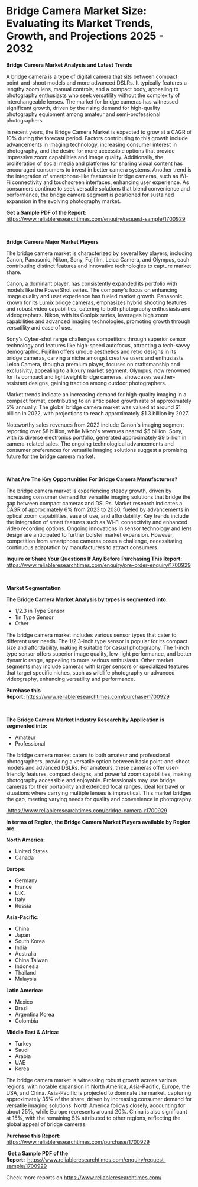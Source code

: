 <p><h1>Bridge Camera Market Size: Evaluating its Market Trends, Growth, and Projections 2025 - 2032</h1></p><p><strong>Bridge Camera Market Analysis and Latest Trends</strong></p>
<p><p>A bridge camera is a type of digital camera that sits between compact point-and-shoot models and more advanced DSLRs. It typically features a lengthy zoom lens, manual controls, and a compact body, appealing to photography enthusiasts who seek versatility without the complexity of interchangeable lenses. The market for bridge cameras has witnessed significant growth, driven by the rising demand for high-quality photography equipment among amateur and semi-professional photographers.</p><p>In recent years, the Bridge Camera Market is expected to grow at a CAGR of 10% during the forecast period. Factors contributing to this growth include advancements in imaging technology, increasing consumer interest in photography, and the desire for more accessible options that provide impressive zoom capabilities and image quality. Additionally, the proliferation of social media and platforms for sharing visual content has encouraged consumers to invest in better camera systems. Another trend is the integration of smartphone-like features in bridge cameras, such as Wi-Fi connectivity and touchscreen interfaces, enhancing user experience. As consumers continue to seek versatile solutions that blend convenience and performance, the bridge camera segment is positioned for sustained expansion in the evolving photography market.</p></p>
<p><strong>Get a Sample PDF of the Report:&nbsp;</strong> <a href="https://www.reliableresearchtimes.com/enquiry/request-sample/1700929?utm_campaign=2035&utm_medium=2&utm_source=Github&utm_content=ia&utm_term=15022025&utm_id=bridge-camera">https://www.reliableresearchtimes.com/enquiry/request-sample/1700929</a></p>
<p>&nbsp;</p>
<p><strong>Bridge Camera Major Market Players</strong></p>
<p><p>The bridge camera market is characterized by several key players, including Canon, Panasonic, Nikon, Sony, Fujifilm, Leica Camera, and Olympus, each contributing distinct features and innovative technologies to capture market share.</p><p>Canon, a dominant player, has consistently expanded its portfolio with models like the PowerShot series. The company's focus on enhancing image quality and user experience has fueled market growth. Panasonic, known for its Lumix bridge cameras, emphasizes hybrid shooting features and robust video capabilities, catering to both photography enthusiasts and videographers. Nikon, with its Coolpix series, leverages high zoom capabilities and advanced imaging technologies, promoting growth through versatility and ease of use.</p><p>Sony's Cyber-shot range challenges competitors through superior sensor technology and features like high-speed autofocus, attracting a tech-savvy demographic. Fujifilm offers unique aesthetics and retro designs in its bridge cameras, carving a niche amongst creative users and enthusiasts. Leica Camera, though a premium player, focuses on craftsmanship and exclusivity, appealing to a luxury market segment. Olympus, now renowned for its compact and lightweight bridge cameras, showcases weather-resistant designs, gaining traction among outdoor photographers.</p><p>Market trends indicate an increasing demand for high-quality imaging in a compact format, contributing to an anticipated growth rate of approximately 5% annually. The global bridge camera market was valued at around $1 billion in 2022, with projections to reach approximately $1.3 billion by 2027.</p><p>Noteworthy sales revenues from 2022 include Canon's imaging segment reporting over $8 billion, while Nikon's revenues neared $5 billion. Sony, with its diverse electronics portfolio, generated approximately $9 billion in camera-related sales. The ongoing technological advancements and consumer preferences for versatile imaging solutions suggest a promising future for the bridge camera market.</p></p>
<p>&nbsp;</p>
<p><strong>What Are The Key Opportunities For Bridge Camera Manufacturers?</strong></p>
<p><p>The bridge camera market is experiencing steady growth, driven by increasing consumer demand for versatile imaging solutions that bridge the gap between compact cameras and DSLRs. Market research indicates a CAGR of approximately 6% from 2023 to 2030, fueled by advancements in optical zoom capabilities, ease of use, and affordability. Key trends include the integration of smart features such as Wi-Fi connectivity and enhanced video recording options. Ongoing innovations in sensor technology and lens design are anticipated to further bolster market expansion. However, competition from smartphone cameras poses a challenge, necessitating continuous adaptation by manufacturers to attract consumers.</p></p>
<p><strong>Inquire or Share Your Questions If Any Before Purchasing This Report:</strong> <a href="https://www.reliableresearchtimes.com/enquiry/pre-order-enquiry/1700929?utm_campaign=2035&utm_medium=2&utm_source=Github&utm_content=ia&utm_term=15022025&utm_id=bridge-camera">https://www.reliableresearchtimes.com/enquiry/pre-order-enquiry/1700929</a></p>
<p>&nbsp;</p>
<p><strong>Market Segmentation</strong></p>
<p><strong>The Bridge Camera Market Analysis by types is segmented into:</strong></p>
<p><ul><li>1/2.3 in Type Sensor</li><li>1in Type Sensor</li><li>Other</li></ul></p>
<p><p>The bridge camera market includes various sensor types that cater to different user needs. The 1/2.3-inch type sensor is popular for its compact size and affordability, making it suitable for casual photography. The 1-inch type sensor offers superior image quality, low-light performance, and better dynamic range, appealing to more serious enthusiasts. Other market segments may include cameras with larger sensors or specialized features that target specific niches, such as wildlife photography or advanced videography, enhancing versatility and performance.</p></p>
<p><strong>Purchase this Report:&nbsp;</strong><a href="https://www.reliableresearchtimes.com/purchase/1700929?utm_campaign=2035&utm_medium=2&utm_source=Github&utm_content=ia&utm_term=15022025&utm_id=bridge-camera">https://www.reliableresearchtimes.com/purchase/1700929</a></p>
<p>&nbsp;</p>
<p><strong>The Bridge Camera Market Industry Research by Application is segmented into:</strong></p>
<p><ul><li>Amateur</li><li>Professional</li></ul></p>
<p><p>The bridge camera market caters to both amateur and professional photographers, providing a versatile option between basic point-and-shoot models and advanced DSLRs. For amateurs, these cameras offer user-friendly features, compact designs, and powerful zoom capabilities, making photography accessible and enjoyable. Professionals may use bridge cameras for their portability and extended focal ranges, ideal for travel or situations where carrying multiple lenses is impractical. This market bridges the gap, meeting varying needs for quality and convenience in photography.</p></p>
<p><a href="https://www.reliableresearchtimes.com/bridge-camera-r1700929?utm_campaign=2035&utm_medium=2&utm_source=Github&utm_content=ia&utm_term=15022025&utm_id=bridge-camera">&nbsp;https://www.reliableresearchtimes.com/bridge-camera-r1700929</a></p>
<p><strong>In terms of Region, the Bridge Camera Market Players available by Region are:</strong></p>
<p>
    <p> <strong> North America: </strong>
        <ul>
            <li>United States</li>
            <li>Canada</li>
        </ul>
        </p> 
    <p> <strong> Europe: </strong>
        <ul>
            <li>Germany</li>
            <li>France</li>
            <li>U.K.</li>
            <li>Italy</li>
            <li>Russia</li>
        </ul>
        </p> 
    <p> <strong> Asia-Pacific: </strong>
        <ul>
            <li>China</li>
            <li>Japan</li>
            <li>South Korea</li>
            <li>India</li>
            <li>Australia</li>
            <li>China Taiwan</li>
            <li>Indonesia</li>
            <li>Thailand</li>
            <li>Malaysia</li>
        </ul>
        </p> 
    <p> <strong> Latin America: </strong>
        <ul>
            <li>Mexico</li>
            <li>Brazil</li>
            <li>Argentina Korea</li>
            <li>Colombia</li>
        </ul>
        </p> 
    <p> <strong> Middle East & Africa: </strong>
        <ul>
            <li>Turkey</li>
            <li>Saudi</li>
            <li>Arabia</li>
            <li>UAE</li>
            <li>Korea</li>
        </ul>
    </p>
    </p>
<p><p>The bridge camera market is witnessing robust growth across various regions, with notable expansion in North America, Asia-Pacific, Europe, the USA, and China. Asia-Pacific is projected to dominate the market, capturing approximately 35% of the share, driven by increasing consumer demand for versatile imaging solutions. North America follows closely, accounting for about 25%, while Europe represents around 20%. China is also significant at 15%, with the remaining 5% attributed to other regions, reflecting the global appeal of bridge cameras.</p></p>
<p><strong>Purchase this Report: </strong><a href="https://www.reliableresearchtimes.com/purchase/1700929?utm_campaign=2035&utm_medium=2&utm_source=Github&utm_content=ia&utm_term=15022025&utm_id=bridge-camera">https://www.reliableresearchtimes.com/purchase/1700929</a></p>
<p>&nbsp;<strong>Get a Sample PDF of the Report:&nbsp;&nbsp;</strong><a href="https://www.reliableresearchtimes.com/enquiry/request-sample/1700929?utm_campaign=2035&utm_medium=2&utm_source=Github&utm_content=ia&utm_term=15022025&utm_id=bridge-camera">https://www.reliableresearchtimes.com/enquiry/request-sample/1700929</a></p>
<p><strong></strong></p>
<p>Check more reports on <a href="https://www.reliableresearchtimes.com/?utm_campaign=2035&utm_medium=2&utm_source=Github&utm_content=ia&utm_term=15022025&utm_id=bridge-camera">https://www.reliableresearchtimes.com/</a></p>
